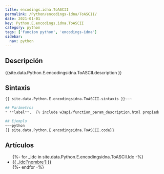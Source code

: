 ```yaml
---
title: encodings.idna.ToASCII
permalink: /Python/encodings-idna/ToASCII/
date: 2021-01-01
key: Python.E.encodings.idna.ToASCII
category: python
tags: ['funcion python', 'encodings-idna']
sidebar: 
  nav: python
---
```


## Descripción
{{site.data.Python.E.encodingsidna.ToASCII.description }}

## Sintaxis
~~~python
{{ site.data.Python.E.encodingsidna.ToASCII.sintaxis }}~~~

## Parámetros
* **label**,  {% include w3api/function_param_description.html propiedad=site.data.Python.E.encodings.idna.ToASCII valor="label" %}

## Ejemplo
~~~python
{{ site.data.Python.E.encodingsidna.ToASCII.code}}
~~~

## Artículos
<ul>
{%- for _ldc in site.data.Python.E.encodingsidna.ToASCII.ldc -%}
   <li>
       <a href="{{_ldc['url'] }}">{{ _ldc['nombre'] }}</a>
   </li>
{%- endfor -%}
</ul>
